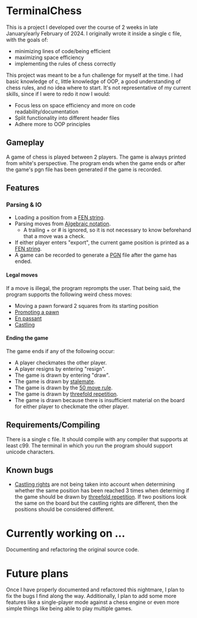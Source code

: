 # TerminalChess

This is a project I developed over the course of 2 weeks in late January/early February of 2024.
I originally wrote it inside a single c file, with the goals of: 
- minimizing lines of code/being efficient
- maximizing space efficiency
- implementing the rules of chess correctly

This project was meant to be a fun challenge for myself at the time.
I had basic knowledge of c, little knowledge of OOP, a good understanding of chess rules, and no idea where to start.
It's not representative of my current skills, since if I were to redo it now I would:
- Focus less on space efficiency and more on code readability/documentation
- Split functionality into different header files
- Adhere more to OOP principles

## Gameplay

A game of chess is played between 2 players.
The game is always printed from white's perspective.
The program ends when the game ends or after the game's pgn file has been generated if the game is recorded.

## Features

### Parsing & IO

- Loading a position from a [FEN string](https://en.wikipedia.org/wiki/Forsyth–Edwards_Notation).
- Parsing moves from [Algebraic notation](https://en.wikipedia.org/wiki/Algebraic_notation_(chess)).
  - A trailing + or # is ignored, so it is not necessary to know beforehand that a move was a check.
- If either player enters "export", the current game position is printed as a [FEN string](https://en.wikipedia.org/wiki/Forsyth–Edwards_Notation).
- A game can be recorded to generate a [PGN](https://en.wikipedia.org/wiki/Portable_Game_Notation) file after the game has ended.

#### Legal moves
If a move is illegal, the program reprompts the user.
That being said, the program supports the following weird chess moves:
- Moving a pawn forward 2 squares from its starting position
- [Promoting a pawn](https://en.wikipedia.org/wiki/Promotion_(chess))
- [En passant](https://en.wikipedia.org/wiki/En_passant)
- [Castling](https://en.wikipedia.org/wiki/Castling)

#### Ending the game

The game ends if any of the following occur:
  -  A player checkmates the other player.
  -  A player resigns by entering "resign".
  -  The game is drawn by entering "draw".
  -  The game is drawn by [stalemate](https://en.wikipedia.org/wiki/Stalemate).
  -  The game is drawn by the [50 move rule](https://en.wikipedia.org/wiki/Fifty-move_rule).
  -  The game is drawn by [threefold repetition](https://en.wikipedia.org/wiki/Threefold_repetition).
  -  The game is drawn because there is insufficient material on the board for either player to checkmate the other player.

## Requirements/Compiling

There is a single c file.
It should compile with any compiler that supports at least c99.
The terminal in which you run the program should support unicode characters.

## Known bugs

- [Castling rights](https://en.wikipedia.org/wiki/Castling#Castling_rights) are not being taken into account when determining whether the same position has been reached 3 times when determing if the game should be drawn by [threefold repetition](https://en.wikipedia.org/wiki/Threefold_repetition). If two positions look the same on the board but the castling rights are different, then the positions should be considered different.

# Currently working on ...

Documenting and refactoring the original source code.

# Future plans

Once I have properly documented and refactored this nightmare, I plan to fix the bugs I find along the way.
Additionally, I plan to add some more features like a single-player mode against a chess engine or even more simple things like being able to play multiple games.
